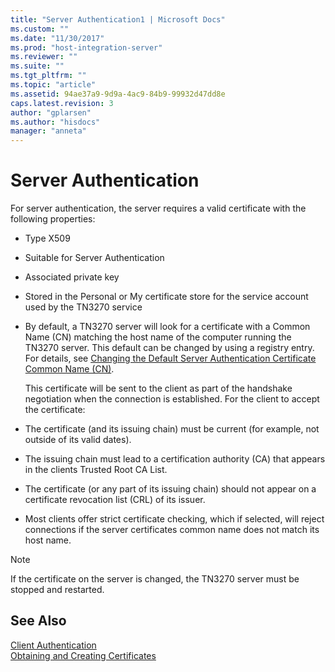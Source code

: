 ```yaml
---
title: "Server Authentication1 | Microsoft Docs"
ms.custom: ""
ms.date: "11/30/2017"
ms.prod: "host-integration-server"
ms.reviewer: ""
ms.suite: ""
ms.tgt_pltfrm: ""
ms.topic: "article"
ms.assetid: 94ae37a9-9d9a-4ac9-84b9-99932d47dd8e
caps.latest.revision: 3
author: "gplarsen"
ms.author: "hisdocs"
manager: "anneta"
---
```

# Server Authentication
For server authentication, the server requires a valid certificate with the following properties:  
  
- Type X509  
  
- Suitable for Server Authentication  
  
- Associated private key  
  
- Stored in the Personal or My certificate store for the service account used by the TN3270 service  
  
- By default, a TN3270 server will look for a certificate with a Common Name (CN) matching the host name of the computer running the TN3270 server. This default can be changed by using a registry entry. For details, see [Changing the Default Server Authentication Certificate Common Name (CN)](../core/changing-the-default-server-authentication-certificate-common-name-cn-2.md).  
  
  This certificate will be sent to the client as part of the handshake negotiation when the connection is established. For the client to accept the certificate:  
  
- The certificate (and its issuing chain) must be current (for example, not outside of its valid dates).  
  
- The issuing chain must lead to a certification authority (CA) that appears in the clients Trusted Root CA List.  
  
- The certificate (or any part of its issuing chain) should not appear on a certificate revocation list (CRL) of its issuer.  
  
- Most clients offer strict certificate checking, which if selected, will reject connections if the server certificates common name does not match its host name.  
  
> [!NOTE]
>  If the certificate on the server is changed, the TN3270 server must be stopped and restarted.  
  
## See Also  
 [Client Authentication](../core/client-authentication2.md)   
 [Obtaining and Creating Certificates](../core/obtaining-and-creating-certificates1.md)